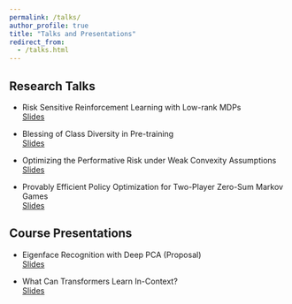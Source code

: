 ```yaml
---
permalink: /talks/
author_profile: true
title: "Talks and Presentations"
redirect_from:
  - /talks.html
---
```


## Research Talks

* Risk Sensitive Reinforcement Learning with Low-rank MDPs  
[Slides](https://yulaizhao.com/files/slides_riskRL.pdf)  

* Blessing of Class Diversity in Pre-training  
[Slides](https://yulaizhao.com/files/slides_blessing.pdf)  

* Optimizing the Performative Risk under Weak Convexity Assumptions  
[Slides](https://yulaizhao.com/files/slides_optml.pdf)  

* Provably Efficient Policy Optimization for Two-Player Zero-Sum Markov Games  
[Slides](https://yulaizhao.com/files/slides_pgt.pdf)  

<!-- <a href="files/resume-yulai.pdf" target="_blank">PDF.</a> -->

## Course Presentations

* Eigenface Recognition with Deep PCA (Proposal)  
[Slides](https://yulaizhao.com/files/slides_ECE571_proposal.pdf)  

* What Can Transformers Learn In-Context?  
[Slides](https://yulaizhao.com/files/slides_in_context_learning.pdf)